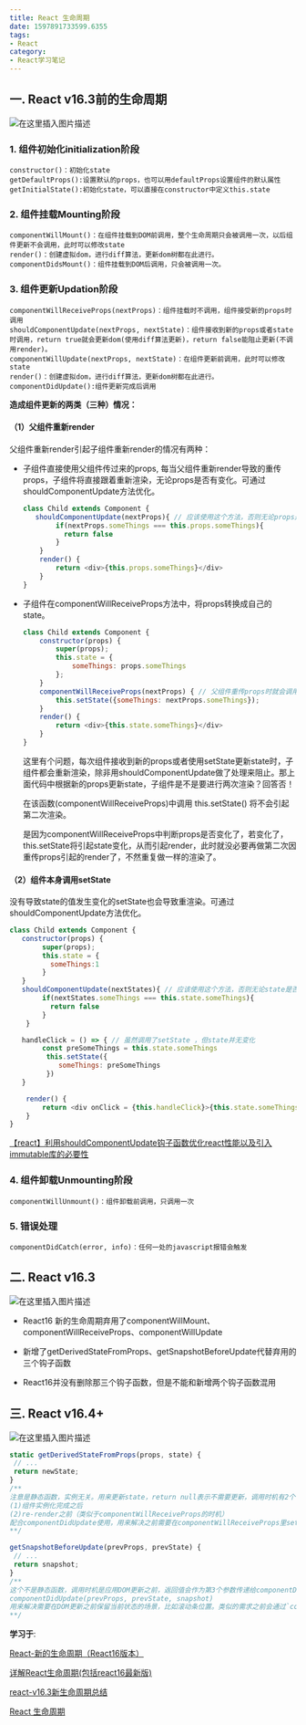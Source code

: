 ```yaml
---
title: React 生命周期
date: 1597891733599.6355
tags:
- React
category:
- React学习笔记
---
```

## 一. React v16.3前的生命周期

![在这里插入图片描述](https://img-blog.csdnimg.cn/20200819161542855.jpg?x-oss-process=image/watermark,type_ZmFuZ3poZW5naGVpdGk,shadow_10,text_aHR0cHM6Ly9ibG9nLmNzZG4ubmV0L3dlaXhpbl80NjEyNDIxNA==,size_16,color_FFFFFF,t_70#pic_center)

### 1. 组件初始化initialization阶段

```
constructor()：初始化state
getDefaultProps():设置默认的props，也可以用defaultProps设置组件的默认属性
getInitialState():初始化state，可以直接在constructor中定义this.state
```

### 2. 组件挂载Mounting阶段

```
componentWillMount()：在组件挂载到DOM前调用，整个生命周期只会被调用一次，以后组件更新不会调用，此时可以修改state
render()：创建虚拟dom，进行diff算法，更新dom树都在此进行。
componentDidsMount()：组件挂载到DOM后调用，只会被调用一次。
```

### 3. 组件更新Updation阶段

```
componentWillReceiveProps(nextProps)：组件挂载时不调用，组件接受新的props时调用
shouldComponentUpdate(nextProps, nextState)：组件接收到新的props或者state时调用，return true就会更新dom(使用diff算法更新)，return false能阻止更新(不调用render)。
componentWillUpdate(nextProps, nextState)：在组件更新前调用，此时可以修改state
render()：创建虚拟dom，进行diff算法，更新dom树都在此进行。
componentDidUpdate():组件更新完成后调用
```

**造成组件更新的两类（三种）情况：**

#### **（1）父组件重新render**

父组件重新render引起子组件重新render的情况有两种：

* 子组件直接使用父组件传过来的props, 每当父组件重新render导致的重传props，子组件将直接跟着重新渲染，无论props是否有变化。可通过shouldComponentUpdate方法优化。

  ```js
  class Child extends Component {
     shouldComponentUpdate(nextProps){ // 应该使用这个方法，否则无论props是否有变化都将会导致组件跟着重新渲染
          if(nextProps.someThings === this.props.someThings){
            return false
          }
      }
      render() {
          return <div>{this.props.someThings}</div>
      }
  }
  ```

* 子组件在componentWillReceiveProps方法中，将props转换成自己的state。

  ```js
  class Child extends Component {
      constructor(props) {
          super(props);
          this.state = {
              someThings: props.someThings
          };
      }
      componentWillReceiveProps(nextProps) { // 父组件重传props时就会调用这个方法
          this.setState({someThings: nextProps.someThings});
      }
      render() {
          return <div>{this.state.someThings}</div>
      }
  }
  ```

  这里有个问题，每次组件接收到新的props或者使用setState更新state时，子组件都会重新渲染，除非用shouldComponentUpdate做了处理来阻止。那上面代码中根据新的props更新state，子组件是不是要进行两次渲染？回答否！

  在该函数(componentWillReceiveProps)中调用 this.setState() 将不会引起第二次渲染。

  是因为componentWillReceiveProps中判断props是否变化了，若变化了，this.setState将引起state变化，从而引起render，此时就没必要再做第二次因重传props引起的render了，不然重复做一样的渲染了。

#### （2）组件本身调用setState

没有导致state的值发生变化的setState也会导致重渲染。可通过shouldComponentUpdate方法优化。

```js
class Child extends Component {
   constructor(props) {
        super(props);
        this.state = {
          someThings:1
        }
   }
   shouldComponentUpdate(nextStates){ // 应该使用这个方法，否则无论state是否有变化都将会导致组件重新渲染
        if(nextStates.someThings === this.state.someThings){
          return false
        }
    }

   handleClick = () => { // 虽然调用了setState ，但state并无变化
        const preSomeThings = this.state.someThings
         this.setState({
            someThings: preSomeThings
         })
   }

    render() {
        return <div onClick = {this.handleClick}>{this.state.someThings}</div>
    }
}
```

[【react】利用shouldComponentUpdate钩子函数优化react性能以及引入immutable库的必要性](https://www.cnblogs.com/penghuwan/p/6707254.html)

### 4. 组件卸载Unmounting阶段

```
componentWillUnmount()：组件卸载前调用，只调用一次
```

### 5. 错误处理

```
componentDidCatch(error, info)：任何一处的javascript报错会触发
```

## 二. React v16.3

![在这里插入图片描述](https://img-blog.csdnimg.cn/20200819161606424.png?x-oss-process=image/watermark,type_ZmFuZ3poZW5naGVpdGk,shadow_10,text_aHR0cHM6Ly9ibG9nLmNzZG4ubmV0L3dlaXhpbl80NjEyNDIxNA==,size_16,color_FFFFFF,t_70#pic_center)

* React16 新的生命周期弃用了componentWillMount、componentWillReceiveProps、componentWillUpdate

* 新增了getDerivedStateFromProps、getSnapshotBeforeUpdate代替弃用的三个钩子函数
* React16并没有删除那三个钩子函数，但是不能和新增两个钩子函数混用


## 三. React v16.4+

![在这里插入图片描述](https://img-blog.csdnimg.cn/2020081916162119.png?x-oss-process=image/watermark,type_ZmFuZ3poZW5naGVpdGk,shadow_10,text_aHR0cHM6Ly9ibG9nLmNzZG4ubmV0L3dlaXhpbl80NjEyNDIxNA==,size_16,color_FFFFFF,t_70#pic_center)

```js
static getDerivedStateFromProps(props, state) {
 // ...
 return newState;
}
/**
注意是静态函数，实例无关。用来更新state，return null表示不需要更新，调用时机有2个：
(1)组件实例化完成之后
(2)re-render之前（类似于componentWillReceiveProps的时机）
配合componentDidUpdate使用，用来解决之前需要在componentWillReceiveProps里setState的场景，比如state依赖更新前后的props的场景
**/
```

```js
getSnapshotBeforeUpdate(prevProps, prevState) {
 // ...
 return snapshot;
}
/**
这个不是静态函数，调用时机是应用DOM更新之前，返回值会作为第3个参数传递给componentDidUpdate():
componentDidUpdate(prevProps, prevState, snapshot)
用来解决需要在DOM更新之前保留当前状态的场景，比如滚动条位置。类似的需求之前会通过`componentWillUpdate`来实现，现在通过`getSnapshotBeforeUpdate + componentDidUpdate`实现
**/
```

**学习于**:

[React-新的生命周期（React16版本）](https://segmentfault.com/a/1190000016617400)

[详解React生命周期(包括react16最新版)](https://www.jianshu.com/p/514fe21b9914)

[react-v16.3新生命周期总结](https://www.debug8.com/javascript/t_27291.html)

[React 生命周期](https://projects.wojtekmaj.pl/react-lifecycle-methods-diagram/)